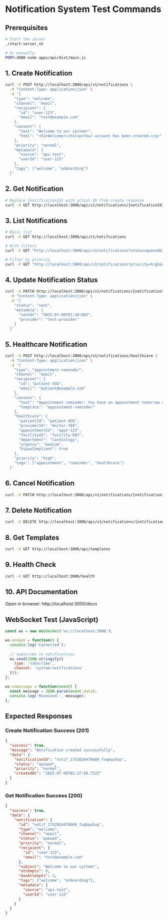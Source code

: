 # Notification System Test Commands

## Prerequisites
```bash
# Start the server
./start-server.sh

# Or manually:
PORT=3000 node apps/api/dist/main.js
```

## 1. Create Notification
```bash
curl -X POST http://localhost:3000/api/v1/notifications \
  -H "Content-Type: application/json" \
  -d '{
    "type": "welcome",
    "channel": "email",
    "recipient": {
      "id": "user-123",
      "email": "test@example.com"
    },
    "content": {
      "text": "Welcome to our system!",
      "html": "<h1>Welcome!</h1><p>Your account has been created.</p>"
    },
    "priority": "normal",
    "metadata": {
      "source": "api-test",
      "userId": "user-123"
    },
    "tags": ["welcome", "onboarding"]
  }'
```

## 2. Get Notification
```bash
# Replace {notificationId} with actual ID from create response
curl -X GET http://localhost:3000/api/v1/notifications/{notificationId}
```

## 3. List Notifications
```bash
# Basic list
curl -X GET http://localhost:3000/api/v1/notifications

# With filters
curl -X GET "http://localhost:3000/api/v1/notifications?status=queued&limit=10&offset=0"

# Filter by priority
curl -X GET "http://localhost:3000/api/v1/notifications?priority=high&channel=email"
```

## 4. Update Notification Status
```bash
curl -X PATCH http://localhost:3000/api/v1/notifications/{notificationId}/status \
  -H "Content-Type: application/json" \
  -d '{
    "status": "sent",
    "metadata": {
      "sentAt": "2025-07-09T01:30:00Z",
      "provider": "test-provider"
    }
  }'
```

## 5. Healthcare Notification
```bash
curl -X POST http://localhost:3000/api/v1/notifications/healthcare \
  -H "Content-Type: application/json" \
  -d '{
    "type": "appointment-reminder",
    "channel": "email",
    "recipient": {
      "id": "patient-456",
      "email": "patient@example.com"
    },
    "content": {
      "text": "Appointment reminder: You have an appointment tomorrow at 2 PM.",
      "template": "appointment-reminder"
    },
    "healthcare": {
      "patientId": "patient-456",
      "providerId": "doctor-789",
      "appointmentId": "appt-123",
      "facilityId": "facility-001",
      "department": "Cardiology",
      "urgency": "medium",
      "hipaaCompliant": true
    },
    "priority": "high",
    "tags": ["appointment", "reminder", "healthcare"]
  }'
```

## 6. Cancel Notification
```bash
curl -X PATCH http://localhost:3000/api/v1/notifications/{notificationId}/cancel
```

## 7. Delete Notification
```bash
curl -X DELETE http://localhost:3000/api/v1/notifications/{notificationId}
```

## 8. Get Templates
```bash
curl -X GET http://localhost:3000/api/templates
```

## 9. Health Check
```bash
curl -X GET http://localhost:3000/health
```

## 10. API Documentation
Open in browser: http://localhost:3000/docs

## WebSocket Test (JavaScript)
```javascript
const ws = new WebSocket('ws://localhost:3000');

ws.onopen = function() {
  console.log('Connected');
  
  // Subscribe to notifications
  ws.send(JSON.stringify({
    type: 'subscribe',
    channel: 'system:notifications'
  }));
};

ws.onmessage = function(event) {
  const message = JSON.parse(event.data);
  console.log('Received:', message);
};
```

## Expected Responses

### Create Notification Success (201)
```json
{
  "success": true,
  "message": "Notification created successfully",
  "data": {
    "notificationId": "notif_1752024470689_fxqbqu5xp",
    "status": "queued",
    "priority": "normal",
    "createdAt": "2025-07-09T01:27:50.732Z"
  }
}
```

### Get Notification Success (200)
```json
{
  "success": true,
  "data": {
    "notification": {
      "id": "notif_1752024470689_fxqbqu5xp",
      "type": "welcome",
      "channel": "email",
      "status": "queued",
      "priority": "normal",
      "recipient": {
        "id": "user-123",
        "email": "test@example.com"
      },
      "subject": "Welcome to our system!",
      "attempts": 0,
      "maxAttempts": 3,
      "tags": ["welcome", "onboarding"],
      "metadata": {
        "source": "api-test",
        "userId": "user-123"
      }
    }
  }
}
```